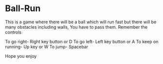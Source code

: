 # Ball-Run
This is a game where there will be a ball which will run fast but there will be many obstacles including walls, You have to pass them. Remember the controls

To go right- Right key button or D
To go left- Left key button or A
To keep on running- Up key or W
To jump- Spacebar

Hope you enjoy
